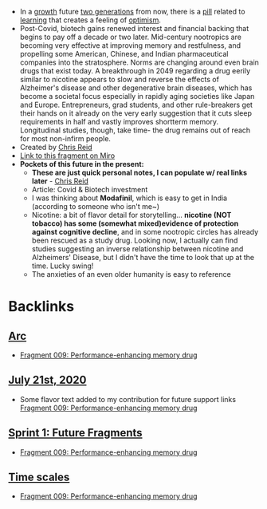 - In a [growth](<growth.md>) future [two generations](<two generations.md>) from now, there is a [pill](<pill.md>) related to [learning](<learning.md>) that creates a feeling of [optimism](<optimism.md>).
- Post-Covid, biotech gains renewed interest and financial backing that begins to pay off a decade or two later. Mid-century nootropics are becoming very effective at improving memory and restfulness, and propelling some American, Chinese, and Indian pharmaceutical companies into the stratosphere. Norms are changing around even brain drugs that exist today. A breakthrough in 2049 regarding a drug eerily similar to nicotine appears to slow and reverse the effects of Alzheimer's disease and other degenerative brain diseases, which has become a societal focus especially in  rapidly aging societies like Japan and Europe. Entrepreneurs, grad students, and other rule-breakers get their hands on it already on the very early suggestion that it cuts sleep requirements in half and vastly improves shortterm memory. Longitudinal studies, though, take time- the drug remains out of reach for most non-infirm people.
- Created by [Chris Reid](<Chris Reid.md>)
- [Link to this fragment on Miro](https://miro.com/app/board/o9J_kpEmVVk=/?moveToWidget=3074457348906341619&cot=11)
- **Pockets of this future in the present:**
    - **These are just quick personal notes, I can populate w/ real links later** - [Chris Reid](<Chris Reid.md>)
    - Article: Covid & Biotech investment
    - I was thinking about **Modafinil**, which is easy to get in India (according to someone who isn't me~)
    - Nicotine: a bit of flavor detail for storytelling... **nicotine (NOT tobacco) has some (somewhat mixed)evidence of protection against cognitive decline**, and in some nootropic circles has already been rescued as a study drug. Looking now, I actually can find studies suggesting an inverse relationship between nicotine and Alzheimers' Disease, but I didn't have the time to look that up at the time. Lucky swing!
    - The anxieties of an even older humanity is easy to reference

# Backlinks
## [Arc](<Arc.md>)
- [Fragment 009: Performance-enhancing memory drug](<Fragment 009: Performance-enhancing memory drug.md>)

## [July 21st, 2020](<July 21st, 2020.md>)
- Some flavor text added to my contribution for future support links [Fragment 009: Performance-enhancing memory drug](<Fragment 009: Performance-enhancing memory drug.md>)

## [Sprint 1: Future Fragments](<Sprint 1: Future Fragments.md>)
- [Fragment 009: Performance-enhancing memory drug](<Fragment 009: Performance-enhancing memory drug.md>)

## [Time scales](<Time scales.md>)
- [Fragment 009: Performance-enhancing memory drug](<Fragment 009: Performance-enhancing memory drug.md>)


